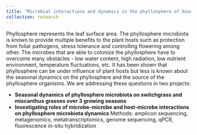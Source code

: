 ```yaml
---
title: "Microbial interactions and dynamics in the phyllosphere of bioenergy crops"
collection: research
---
```


Phyllosphere represents the leaf surface area. The phyllosphere microbiota is known to provide multiple benefits to the plant hosts such as protection from foliar pathogens, stress tolerance and controlling flowering among other. The microbes that are able to colonize the phyllosphere have to overcome many obstacles - low water content, high radiation, low nutrient environment, temperature fluctuations, etc. It has been shown that phyllosphere can be under influence of plant hosts but less is known about the seasonal dynamics on the phyllosphere and the source of the phyllosphere organisms. 
We are addressing these questions in two projects:
* __Seasonal dynamics of phyllosphere microbiota on switchgrass and miscanthus grasses over 3 growing seasons__
* __Investigating roles of microbe-microbe and host-microbe interactions on phyllosphere microbiota dynamics__ 
Methods: amplicon sequencing, metagenomics, metatranscriptomics, genome sequencing, qPCR, fluorescence in-situ hybridization 